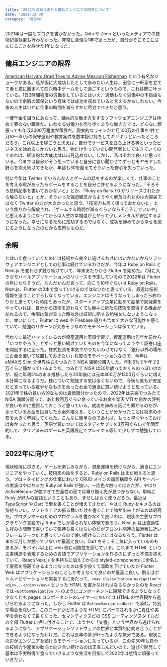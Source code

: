 ```yaml
---
title: '2021年の振り返りと傭兵エンジニアの限界について'
date: '2021-12-30'
category: '読み物'
---
```


2021年は一度もブログを書かなかった。Qiita や Zenn といったメディアでの技術記事執筆も行わなかった。非常に怠惰な1年であったが、自分がそこそこに甘んじることを許せた1年になった。

## 傭兵エンジニアの限界

[American Harvard Grad
Tries to Advise Mexican Fisherman](http://across.co.nz/HarvardMBAAdvice.html) という有名なジョークがある。私が仮に大成功したとして歩みたい人生は、田舎に一軒家を立てて妻と猫に囲まれて四六時中ゲームをして過ごすというもので、これは既に叶っている。1日2時間程度の労働をしているとはいえ、通勤もなく労働中の不自由もないので余暇の確保という意味では成功を収めていると言えるかもしれない。今後の人生はいかに仕事の時間を減らすかに尽力すべきだと思う。

一攫千金を狙うにあたって、傭兵的な働き方をするソフトウェアエンジニアは極めて夢のない職業だ。いわゆる労働力を売り歩くような働き方では、どんなに頑張っても年収2000万程度が限界だ。現実的なラインだと月100万の仕事を1件と月10〜30万の保守運用や教育案件を数本掛け持ちしてギリギリといったところだろう。これ以上を稼ごうと思えば、自分でサービスを立ち上げる等といったビジネスを始めるしかないと思う。物だけ作っていたい開発者として生きていくのであれば、経済的な大成功はほぼ見込めない。しかし、私はそれで良いと思っている。今までは自分がそう思っていると自分に言い聞かせてずっとモヤモヤした野心を抱え続けてきたが、年齢も30を超えてそういった野心を失っていった。

特に今年は Twitter でいろんな人とゲームの話をするのが楽しくて、仕事のことを考える暇があったらゲームをすることを自分に許せるようになった。「そろそろ技術記事を書いておかないと」とか、「Ruby on Rails 7.0 がリリースされたから触らないと」とか、そういった強迫観念からようやく解放されたのは大袈裟ではなく Twitter の力が大きかったと思う。「技術力も高く保っておかないと」という焦りから解放され、「ゲームする時間が減るぐらいならそこそこでいいや」と思えるようになってからは人生の幸福度が上がって少しメンタルが安定するようになった。幸せになるために成功するのではなく、成功を諦めてから幸せを感じるようになったのだから皮肉なものだ。


## 余暇

とはいえ食っていくためには技術から完全に逃げるわけにはいかないからソフトウェアエンジニアとしての仕事は続けているわけだが、今年は Ruby on Rails と Next.js を変わらず触り続けていて、年末あたりから Flutter を始めた。7月に大きなモバイルアプリケーションのリリースを予定しているので2022年は Flutter の年になりそうだ。なんだかんだ言って、向こう10年ぐらいは Ruby on Rails、Next.js、Flutter の3本で食っていけるのではないかと思っている。最近は技術情報を追うことすらしなくなっている。エンジニアはそうなってしまったら終わりだと思っていた時期もあったが、スタートアップ企業に勤めて副業で開発業をやっていれば、自分から技術を追わなくても勝手に新たな技術を習得する機会が訪れるので、余暇は気が乗った時以外は技術に関する勉強をしないようになった。幸いにして、Flutter は web や Firebase 周りも含めて大きな可能性を感じていて、勉強のリターンが大きそうなのでモチベーションは保てている。

代わりに最近ハマっているのが資産運用と英語学習で、資産運用は何年か前から「いつかやろう」とずっと思い続けていたものを今年になってようやく証券口座を開設するに至った。株式投資を本気でやりたいわけではなく「銀行以外の場所にお金を置いて放置しておきたい」程度のモチベーションなので、今年は eMAXIS Slim 全世界株式をつみたて NISA 満額分購入した。年利5%で半年で2万ぐらい儲かっているようだ。つみたて NISA は20年放っておくものっぽいのだが、仮に年利5%のまま推移したら20年後には元本800万が1300万ぐらいに増える計算になるようだ。株について勉強する気は全くないので、今後も誰もが安定だと言っている緩やかなものを余ったお金で適当に買い続けようと思っている。2021年で株の買い方的なものは最低限分かったので、2022年は夫婦でつみたて NISA 満額分買って、あと数百万ぐらい余っているお金を楽天 VTI か何かの評判が良いものに投資しておこうと思っている。成功を諦める話にも繋がるのだが、余っているお金を投資したら案外増える、ということが分かったことは将来の不安を大きく軽減してくれた。こんなに簡単なのであれば、もっと早くやっておけば良かったと思う。英語学習についてはスタディサプリを3万円ぐらいで年間契約して、クリア済みのゲームを英語設定でプレイする等して少しずつ勉強している。


## 2022年に向けて

現状維持に尽きる。ゲームを楽しみながら、資産運用を続けながら、適当にエンジニアをやっていく。技術面の話をすると、Ruby on Rails はまだ戦えると思う。プロトタイピングの仕事において CRUD メインの画面構築や API サーバーの実装はやはりまだ Ruby on Rails が強い。一応色々触ってはきたが、やはり ActiveRecord が強すぎて生産性の面では乗り換え先が見つからない。単純に Ruby が好みの言語ということもあり、まだしばらく使うだろう。最近は TypeScript や Dart で型を書くことが増えてきたが、やはり Ruby をキメるのは気持ちいい。ソフトウェアの振る舞いだけを書くことで物が出来上がるのは最高だ。プログラマーのためのプログラムを書かなくて良いのは、現状の主要なプログラミング言語では Ruby でしか得られない体験であろう。Next.js は正直適性と好みの問題で書いていて気持ち良くはないのだがフロント関連の最適解に近いフレームワークだと思っているので使い続けることにはなるだろう。Flutter はまだ半月しか触っていないが最高に良い。Dart をそこそこ気に入っているのもあるが、モバイル以上に web 側に可能性を感じている。これまで HTML という文書構造を表現するための言語でアプリケーションを作るのにずっと不満を抱えていて、React/Next.js を手持ちに加えてからは styled-components に命名して要素を隠蔽できるようになったのは多少良くて溜飲を下げていたが Flutter Web はアプリケーションのことしか考えなくて良いのが最高に良い。例えばボトムナビゲーションを実装するにあたって、`<nav class="bottom-navigation"><div>...</div></nav>` といった HTML を書かなければならなかったのを React では `<BottomNavigation />` のようにコンポーネントに隠蔽できるようになって少なくとも pages コンポーネントのレイヤーにおいては HTML の世界観から逃げられるようになった。しかし Flutter は `BottomNavigationBar()` で済む。特別な場合を除いて、このコードがどのような HTML にパースされるかに責任や美学を負わなくて良くなった。セマンティクスだの CSS コーディングスタイルだの全部 Flutter に押し付けることで、ようやく「文書」という世界から逃げられるようになり、アプリケーションソフトウェアの世界と本質的に向き合うことができるようになったわけだ。これは長年の夢が叶ったような気分である。現状この辺がエンジニアを続けるモチベーションになっているが、この先30年も自分の技術力や産業の動向と向き合い続けるのは正直しんどいので、遊びで開発して基本は不労所得で食っていけるような生活を目指して2022年は怠惰に頑張っていきたい。
